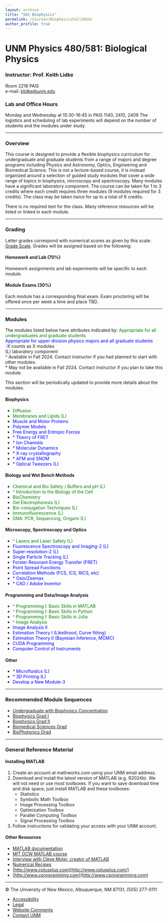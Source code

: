 ```yaml
---
layout: archive
title: "581 Biophysics"
permalink: /Courses/BiophysicsFall2024/
author_profile: true
---
```


# UNM Physics 480/581: Biological Physics

### Instructor: Prof. Keith Lidke

Room 2218 PAIS  
e-mail: klidke@unm.edu

### Lab and Office Hours

Monday and Wednesday at 15:30-16:45 in PAIS 1140, 2410, 2409
The logistics and scheduling of lab experiments will depend on the number of students and the modules under study.

---

### Overview

This course is designed to provide a flexible biophysics curriculum for undergraduate and graduate students from a range of majors and degree programs including Physics and Astronomy, Optics, Engineering and Biomedical Science. This is not a lecture-based course, it is instead organized around a selection of guided study modules that cover a wide range of topics in biophysics, microscopy and spectroscopy. Many modules have a significant laboratory component. The course can be taken for 1 to 3 credits where each credit requires three modules (9 modules required for 3 credits). The class may be taken twice for up to a total of 6 credits.

There is no required text for the class. Many reference resources will be listed or linked in each module.

---

### Grading

Letter grades correspond with numerical scores as given by this scale: [Grade Scale](grading). Grades will be assigned based on the following:

#### Homework and Lab (70%)

Homework assignments and lab experiments will be specific to each module.

#### Module Exams (30%)

Each module has a corresponding final exam. Exam proctoring will be offered once per week a time and place TBD.

---

### Modules

The modules listed below have attributes indicated by:
<span style="color: green;">Appropriate for all undergraduates and graduate students</span>  
<span style="color: blue;">Appropriate for upper division physics majors and all graduate students</span>  
-X counts as X modules  
(L) laboratory component  
^ Available in Fall 2024. Contact instructor if you had planned to start with other modules.  
\* May not be available in Fall 2024. Contact instructor if you plan to take this module.

This section will be periodically updated to provide more details about the modules.

#### Biophysics

- <span style="color: green;">Diffusion</span>
- <span style="color: green;">Membranes and Lipids (L)</span>
- <span style="color: blue;">Muscle and Motor Proteins</span>
- <span style="color: blue;">Polymer Models</span>
- <span style="color: blue;">Free Energy and Entropic Forces</span>
- <span style="color: blue;">* Theory of FRET</span>
- <span style="color: blue;">* Ion Channels</span>
- <span style="color: blue;">* Molecular Dynamics</span>
- <span style="color: blue;">* X-ray crystallography</span>
- <span style="color: blue;">* AFM and SNOM</span>
- <span style="color: blue;">* Optical Tweezers (L)</span>

#### Biology and Wet Bench Methods

- <span style="color: green;">Chemical and Bio Safety / Buffers and pH (L)</span>
- <span style="color: green;">^ Introduction to the Biology of the Cell</span>
- <span style="color: green;">BioChemistry</span>
- <span style="color: green;">Gel Electrophoresis (L)</span>
- <span style="color: green;">Bio-conjugation Techniques (L)</span>
- <span style="color: green;">Immunofluorescence (L)</span>
- <span style="color: green;">DNA: PCR, Sequencing, Origami (L)</span>

#### Microscopy, Spectroscopy and Optics

- <span style="color: green;">^ Lasers and Laser Safety (L)</span>
- <span style="color: blue;">Fluorescence Spectroscopy and Imaging-2 (L)</span>
- <span style="color: blue;">Super-resolution-2 (L)</span>
- <span style="color: blue;">Single Particle Tracking (L)</span>
- <span style="color: blue;">Forster Resonant Energy Transfer (FRET)</span>
- <span style="color: blue;">Point Spread Functions</span>
- <span style="color: blue;">Correlation Methods (FCS, ICS, RICS, etc)</span>
- <span style="color: blue;">* Oslo/Zeemax</span>
- <span style="color: blue;">* CAD / Adobe Inventor</span>

#### Programming and Data/Image Analysis

- <span style="color: green;">^ Programming I: Basic Skills in MATLAB</span>
- <span style="color: green;">^ Programming I: Basic Skills in Python</span>
- <span style="color: green;">^ Programming I: Basic Skills in Julia</span>
- <span style="color: green;">^ Image Analysis</span>
- <span style="color: blue;">Image Analysis II</span>
- <span style="color: blue;">Estimation Theory I (Likelihood, Curve fitting)</span>
- <span style="color: blue;">Estimation Theory II (Bayesian Inference, MCMC)</span>
- <span style="color: blue;">CUDA Programming</span>
- <span style="color: blue;">Computer Control of Instruments</span>

#### Other

- <span style="color: blue;">* Microfluidics (L)</span>
- <span style="color: blue;">* 3D Printing (L)</span>
- <span style="color: blue;">Develop a New Module-3</span>

---

### Recommended Module Sequences

- [Undergraduate with Biophysics Concentration](module-seq-biophysics-ug)
- [Biophysics Grad I](module-seq-grad-i)
- [Biophysics Grad II](module-seq-grad-ii)
- [Biomedical Sciences Grad](module-seq-bms-grad)
- [BioPhotonics Grad](module-seq-biophotonics)

---

### General Reference Material

#### Installing MATLAB

1. Create an account at mathworks.com using your UNM email address.
2. Download and install the latest version of MATLAB (e.g. R2024b). We will not need or use most toolboxes. If you want to save download time and disk space, just install MATLAB and these toolboxes:
   - Statistics
   - Symbolic Math Toolbox
   - Image Processing Toolbox
   - Optimization Toolbox
   - Parallel Computing Toolbox
   - Signal Processing Toolbox
3. Follow instructions for validating your access with your UNM account.

#### Other Resources

- [MATLAB documentation](http://www.mathworks.com/help/matlab/index.html?refresh=true)
- [MIT OCW MATLAB course](http://ocw.mit.edu/courses/electrical-engineering-and-computer-science/6-094-introduction-to-matlab-january-iap-2010/index.htm)
- [Interview with Cleve Moler, creator of MATLAB](http://history.siam.org/oralhistories/moler.htm)
- [Numerical Recipes](http://numerical.recipes/)
- [http://www.cplusplus.com](http://www.cplusplus.com/)
- [http://www.cprogramming.com](http://www.cprogramming.com)

---

© The University of New Mexico, Albuquerque, NM 87131, (505) 277-0111

- [Accessibility](http://www.unm.edu/accessibility.html)
- [Legal](http://www.unm.edu/legal.html)
- [Website Comments](/website_comments.html)
- [Contact UNM](http://www.unm.edu/contactunm.html)






